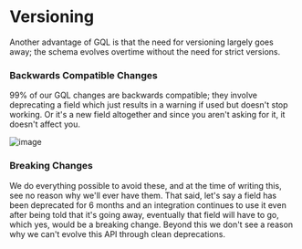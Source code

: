 # Versioning

Another advantage of GQL is that the need for versioning largely goes away; the schema evolves overtime without the need for strict versions.

### Backwards Compatible Changes

99% of our GQL changes are backwards compatible; they involve deprecating a field which just results in a warning if used but doesn't stop working. Or it's a new field altogether and since you aren't asking for it, it doesn't affect you.

![image](https://user-images.githubusercontent.com/1004167/73579222-af686a80-4436-11ea-90ab-ab8e9a242606.png)

### Breaking Changes

We do everything possible to avoid these, and at the time of writing this, see no reason why we'll ever have them. That said, let's say a field has been deprecated for 6 months and an integration continues to use it even after being told that it's going away, eventually that field will have to go, which yes, would be a breaking change. Beyond this we don't see a reason why we can't evolve this API through clean deprecations.
